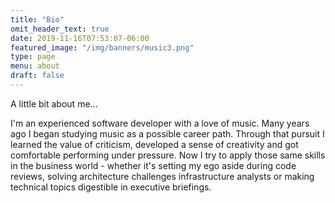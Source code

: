 ```yaml
---
title: "Bio"
omit_header_text: true
date: 2019-11-16T07:53:07-06:00
featured_image: "/img/banners/music3.png"
type: page
menu: about
draft: false
---
```


A little bit about me...

I'm an experienced software developer with a love of music. Many years ago I began studying music as a possible career path. Through that pursuit I learned  the value of criticism, developed a sense of creativity and got comfortable performing under pressure. Now I try to apply those same skills in the business world - whether it's setting my ego aside during code reviews, solving architecture challenges infrastructure analysts or making technical topics digestible in executive briefings.
